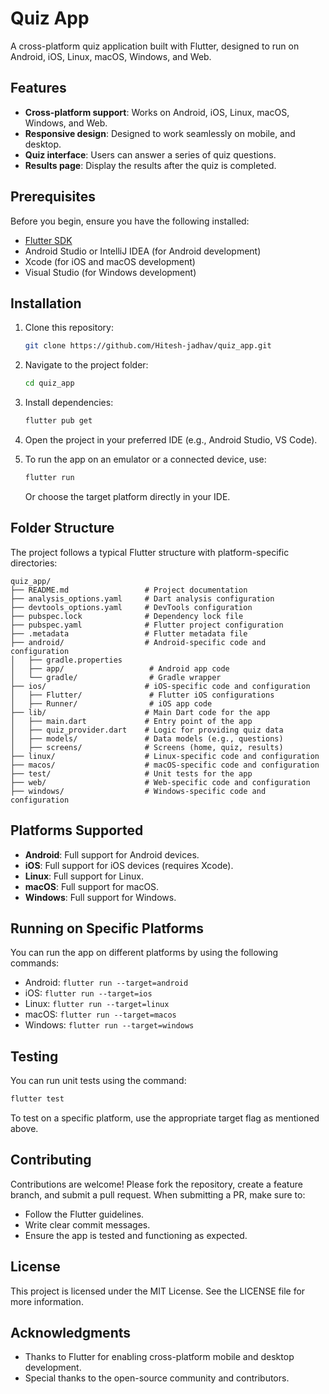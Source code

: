 # Quiz App

A cross-platform quiz application built with Flutter, designed to run on Android, iOS, Linux, macOS, Windows, and Web.

## Features

- **Cross-platform support**: Works on Android, iOS, Linux, macOS, Windows, and Web.
- **Responsive design**: Designed to work seamlessly on mobile, and desktop.
- **Quiz interface**: Users can answer a series of quiz questions.
- **Results page**: Display the results after the quiz is completed.

## Prerequisites

Before you begin, ensure you have the following installed:

- [Flutter SDK](https://flutter.dev/docs/get-started/install)
- Android Studio or IntelliJ IDEA (for Android development)
- Xcode (for iOS and macOS development)
- Visual Studio (for Windows development)

## Installation

1. Clone this repository:

   ```bash
   git clone https://github.com/Hitesh-jadhav/quiz_app.git
   ```

2. Navigate to the project folder:

   ```bash
   cd quiz_app
   ```

3. Install dependencies:

   ```bash
   flutter pub get
   ```

4. Open the project in your preferred IDE (e.g., Android Studio, VS Code).

5. To run the app on an emulator or a connected device, use:

   ```bash
   flutter run
   ```

   Or choose the target platform directly in your IDE.

## Folder Structure

The project follows a typical Flutter structure with platform-specific directories:

```
quiz_app/
├── README.md                 # Project documentation
├── analysis_options.yaml     # Dart analysis configuration
├── devtools_options.yaml     # DevTools configuration
├── pubspec.lock              # Dependency lock file
├── pubspec.yaml              # Flutter project configuration
├── .metadata                 # Flutter metadata file
├── android/                  # Android-specific code and configuration
│   ├── gradle.properties
│   ├── app/                   # Android app code
│   └── gradle/                # Gradle wrapper
├── ios/                      # iOS-specific code and configuration
│   ├── Flutter/               # Flutter iOS configurations
│   ├── Runner/                # iOS app code
├── lib/                      # Main Dart code for the app
│   ├── main.dart             # Entry point of the app
│   ├── quiz_provider.dart    # Logic for providing quiz data
│   ├── models/               # Data models (e.g., questions)
│   ├── screens/              # Screens (home, quiz, results)
├── linux/                    # Linux-specific code and configuration
├── macos/                    # macOS-specific code and configuration
├── test/                     # Unit tests for the app
├── web/                      # Web-specific code and configuration
├── windows/                  # Windows-specific code and configuration
```

## Platforms Supported

- **Android**: Full support for Android devices.
- **iOS**: Full support for iOS devices (requires Xcode).
- **Linux**: Full support for Linux.
- **macOS**: Full support for macOS.
- **Windows**: Full support for Windows.

## Running on Specific Platforms

You can run the app on different platforms by using the following commands:

- Android: `flutter run --target=android`
- iOS: `flutter run --target=ios`
- Linux: `flutter run --target=linux`
- macOS: `flutter run --target=macos`
- Windows: `flutter run --target=windows`

## Testing

You can run unit tests using the command:

```bash
flutter test
```

To test on a specific platform, use the appropriate target flag as mentioned above.

## Contributing

Contributions are welcome! Please fork the repository, create a feature branch, and submit a pull request. When submitting a PR, make sure to:

- Follow the Flutter guidelines.
- Write clear commit messages.
- Ensure the app is tested and functioning as expected.

## License

This project is licensed under the MIT License. See the LICENSE file for more information.

## Acknowledgments

- Thanks to Flutter for enabling cross-platform mobile and desktop development.
- Special thanks to the open-source community and contributors.
